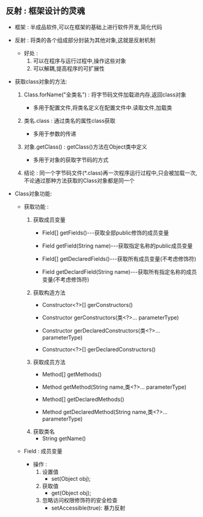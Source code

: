 ## 反射 : 框架设计的灵魂
* 框架 : 半成品软件,可以在框架的基础上进行软件开发,简化代码
* 反射 : 将类的各个组成部分封装为其他对象,这就是反射机制
    * 好处 :  
        1. 可以在程序与运行过程中,操作这些对象
        2. 可以解耦,提高程序的可扩展性
* 获取class对象的方法: 
    1. Class.forName("全类名") : 将字节码文件加载进内存,返回class对象
        * 多用于配置文件,将类名定义在配置文件中.读取文件,加载类
    2. 类名.class : 通过类名的属性class获取
        * 多用于参数的传递
    3. 对象.getClass() : getClass()方法在Object类中定义
        * 多用于对象的获取字节码的方式
        
    4.  结论 : 
        同一个字节码文件(*.class)再一次程序运行过程中,只会被加载一次,不论通过那种方法获取的Class对象都是同一个

* Class对象功能: 
    * 获取功能 : 
        1. 获取成员变量
            * Field[] getFields()---获取全部public修饰的成员变量
            * Field getField(String name)---获取指定名称的public成员变量 
            
            * Field[] getDeclaredFields()---获取所有成员变量(不考虑修饰符)
            * Field getDeclardField(String name)---获取所有指定名称的成员变量(不考虑修饰符)
        2. 获取构造方法
            * Constructor<?>[] gerConstructors()
            * Constructor<T> gerConstructors(类<?>... parameterType)
            
            * Constructor<T> gerDeclaredConstructors(类<?>... parameterType)
            * Constructor<?>[] gerDeclaredConstructors()
        3. 获取成员方法
            * Method[] getMethods()
            * Method getMethod(String name,类<?>... parameterType)
            
            * Method[] getDeclaredMethods()
            * Method getDeclaredMethod(String name,类<?>... parameterType)
        4. 获取类名
            * String getName()
            
    * Field : 成员变量
        * 操作 : 
            1. 设置值
                * set(Object obj);
            2. 获取值
                * get(Object obj);
            3. 忽略访问权限修饰符的安全检查
                * setAccessible(true): 暴力反射 